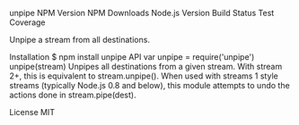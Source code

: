 unpipe
NPM Version NPM Downloads Node.js Version Build Status Test Coverage

Unpipe a stream from all destinations.

Installation
$ npm install unpipe
API
var unpipe = require('unpipe')
unpipe(stream)
Unpipes all destinations from a given stream. With stream 2+, this is equivalent to stream.unpipe(). When used with streams 1 style streams (typically Node.js 0.8 and below), this module attempts to undo the actions done in stream.pipe(dest).

License
MIT
